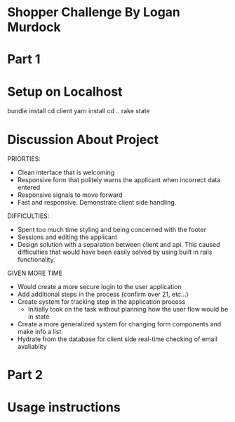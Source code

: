 
# Shopper Challenge By Logan Murdock

# Part 1

# Setup on Localhost
bundle install
cd client
yarn install
cd ..
rake state

# Discussion About Project

PRIORTIES:
- Clean interface that is welcoming
- Responsive form that politely warns the applicant when incorrect data entered
- Responsive signals to move forward
- Fast and responsive. Demonstrate client side handling.

DIFFICULTIES:
- Spent too much time styling and being concerned with the footer
- Sessions and editing the applicant
- Design solution with a separation between client and api. This caused difficulties that would have been easily solved by using built in rails functionality.

GIVEN MORE TIME
- Would create a more secure login to the user application
- Add additional steps in the process (confirm over 21, etc...)
- Create system for tracking step in the application process
  - Initially took on the task without planning how the user flow would be in state
- Create a more generalized system for changing form components and make info a list
- Hydrate from the database for client side real-time checking of email avaliablity

# Part 2

# Usage instructions

